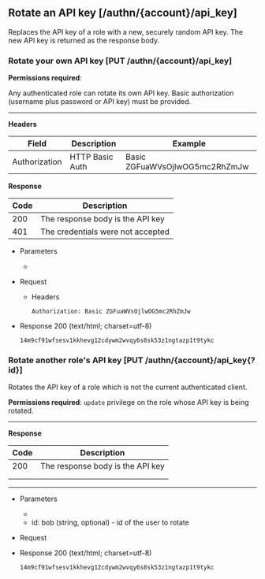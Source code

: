 ## Rotate an API key [/authn/{account}/api_key]

Replaces the API key of a role with a new, securely random 
API key. The new API key is returned as the response body.

### Rotate your own API key [PUT /authn/{account}/api_key]

**Permissions required**:

Any authenticated role can rotate its own API key. Basic authorization (username plus password or API key) must be provided.

---

**Headers**

|Field        |Description    |Example                       |
|-------------|---------------|------------------------------|
|Authorization|HTTP Basic Auth|Basic ZGFuaWVsOjlwOG5mc2RhZmJw|

**Response**

|Code|Description                                 |
|----|--------------------------------------------|
|200 |The response body is the API key            |
|401 | The credentials were not accepted          |

+ Parameters
  + <!-- include(partials/account_param.md) -->

+ Request
    + Headers
    
        ```
        Authorization: Basic ZGFuaWVsOjlwOG5mc2RhZmJw
        ```
        
+ Response 200 (text/html; charset=utf-8)

    ```
    14m9cf91wfsesv1kkhevg12cdywm2wvqy6s8sk53z1ngtazp1t9tykc
    ```

### Rotate another role's API key [PUT /authn/{account}/api_key{?id}]

Rotates the API key of a role which is not the current authenticated client.

**Permissions required**: `update` privilege on the role whose API key is being rotated.

---

<!-- include(partials/auth_header_table.md) -->

**Response**

|Code|Description                     |
|----|--------------------------------|
|200 |The response body is the API key|
|<!-- include(partials/http_401.md) -->|
|<!-- include(partials/http_403.md) -->|

---

+ Parameters
  + <!-- include(partials/account_param.md) -->
  + id: bob (string, optional) - id of the user to rotate

+ Request
    <!-- include(partials/auth_header_code.md) -->

+ Response 200 (text/html; charset=utf-8)

    ```
    14m9cf91wfsesv1kkhevg12cdywm2wvqy6s8sk53z1ngtazp1t9tykc
    ```
